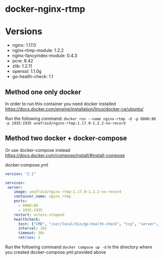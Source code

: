 # docker-nginx-rtmp

# Versions
- nginx: 1.17.0
- nginx-rtmp-module: 1.2.2
- nginx-fancyindex-module: 0.4.3
- pcre: 8.42
- zlib: 1.2.11
- openssl: 1.1.0g
- go-health-check: 1.1

## Method one only docker
In order to run this container you need docker installed https://docs.docker.com/engine/installation/linux/docker-ce/ubuntu/

Run the following command: `docker run --name nginx-rtmp -d -p 8080:80 -p 1935:1935 unafraid/nginx-rtmp:1.17.0-1.2.2-no-record`

## Method two docker + docker-compose
Or use docker-compose instead https://docs.docker.com/compose/install/#install-compose

docker-compose.yml
```yaml
version: "2.1"

services:
 server:
    image: unafraid/nginx-rtmp:1.17.0-1.2.2-no-record
    container_name: nginx_rtmp
    ports:
      - 8080:80
      - 1935:1935
    restart: unless-stopped
    healthcheck:
      test: ["CMD", "/usr/local/bin/go-health-check", "tcp", "server", "80"]
      interval: 10s
      timeout: 30s
      retries: 5
```
Run the following command `docker compose up -d` in the directory where you created docker-compose.yml provided above

